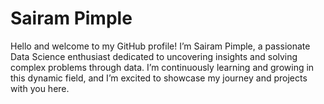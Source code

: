 # Sairam Pimple

Hello and welcome to my GitHub profile! I’m Sairam Pimple, a passionate Data Science enthusiast dedicated to uncovering insights and solving complex problems through data. I’m continuously learning and growing in this dynamic field, and I’m excited to showcase my journey and projects with you here.
